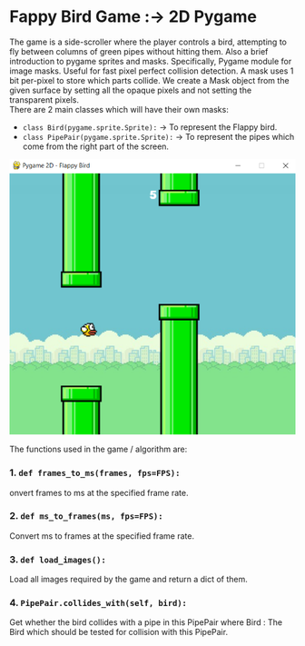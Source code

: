 # Fappy Bird Game :-> 2D Pygame  
The game is a side-scroller where the player controls a bird, attempting to fly between columns of green pipes without hitting them. Also a brief introduction to pygame sprites and masks. Specifically, Pygame module for image masks. Useful for fast pixel perfect collision detection. A mask uses 1 bit per-pixel to store which parts collide. We create a Mask object from the given surface by setting all the opaque pixels and not setting the transparent pixels.  
There are 2 main classes which will have their own masks:  
- `class Bird(pygame.sprite.Sprite):` -> To represent the Flappy bird.  
- `class PipePair(pygame.sprite.Sprite):` -> To represent the pipes which come from the right part of the screen.  
  
  
![Flappy Bird using Pygame](flappy_bird.png)  
  
  
  
  
The functions used in the game / algorithm are:  
### 1. ` def frames_to_ms(frames, fps=FPS): `  
onvert frames to ms at the specified frame rate.  
### 2. ` def ms_to_frames(ms, fps=FPS): `   
Convert ms to frames at the specified frame rate.  
  
  
  
  
  
  
### 3. ` def load_images(): `   
Load all images required by the game and return a dict of them.  
### 4. ` PipePair.collides_with(self, bird): `  
Get whether the bird collides with a pipe in this PipePair where Bird : The Bird which should be tested for collision with this PipePair.  





